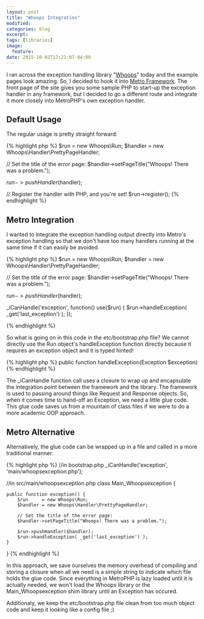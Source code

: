 ```yaml
---
layout: post
title: "Whoops Integration"
modified:
categories: blog
excerpt:
tags: [libraries]
image:
  feature:
date: 2015-10-02T17:22:07-04:00
---
```


I ran across the exception handling library "[Whoops][whoops-ws]" today and the example pages look amazing.
So, I decided to hook it into [Metro Framework][metrofw-gh].  The front page of the site gives you some sample
PHP to start-up the exception handler in any framework, but I decided to go a different route and integrate it
more closely into MetroPHP's own exception handler.

## Default Usage
The regular usage is pretty straight forward:

{% highlight php %}
$run     = new Whoops\Run;
$handler = new Whoops\Handler\PrettyPageHandler;

// Set the title of the error page:
$handler->setPageTitle("Whoops! There was a problem.");

$run->pushHandler($handler);

// Register the handler with PHP, and you're set!
$run->register();
{% endhighlight %}


## Metro Integration
I wanted to integrate the exception handling output directly into Metro's exception handling so that we don't have too many
handlers running at the same time if it can easily be avoided.


{% highlight php %}
$run     = new Whoops\Run;
$handler = new Whoops\Handler\PrettyPageHandler;

// Set the title of the error page:
$handler->setPageTitle("Whoops! There was a problem.");

$run->pushHandler($handler);

_iCanHandle('exception', function() use($run) { $run->handleException( _get('last_exception') ); });

{% endhighlight %}

So what is going on in this code in the etc/bootstrap.php file?  We cannot directly use the Run object's handleException function
directly because it requires an exception object and it is typed hinted!


{% highlight php %}
public function handleException(Exception $exception) 
{% endhighlight %}

The _iCanHandle function call uses a closure to wrap up and encapsulate the integration point between the framework and the library.
The framework is used to passing around things like Request and Response objects.  So, when it comes time to hand-off an Exception, we 
need a little glue code.  This glue code saves us from a mountain of class files if we were to do a more academic OOP approach.

## Metro Alternative
Alternatively, the glue code can be wrapped up in a file and called in a more traditional manner.

{% highlight php %}
//in bootstrap.php
_iCanHandle('exception', 'main/whoopsexception.php');

//in src/main/whoopsexception.php
class Main_Whoopsexception {

	public function exception() {
		$run     = new Whoops\Run;
		$handler = new Whoops\Handler\PrettyPageHandler;

		// Set the title of the error page:
		$handler->setPageTitle("Whoops! There was a problem.");

		$run->pushHandler($handler);
		$run->handleException( _get('last_exception') );
	}
}
{% endhighlight %}

In this approach, we save ourselves the memory overhead of compiling and storing a closure when all we need is a simple string
to indicate which file holds the glue code.  Since everything in MetroPHP is lazy loaded until it is actually needed, we won't load the
Whoops library or the Main_Whoopsexception shim library until an Exception has occured.

Additionaly, we keep the etc/bootstrap.php file clean from too much object code and keep it looking like a config file ;)

[whoops-ws]: https://filp.github.io/whoops/
[whoops-gh]: https://github.com/filp/whoops
[metrofw-gh]: https://github.com/metrophp/metrofw
[jekyll-gh]: https://github.com/jekyll/jekyll
[jekyll]:    http://jekyllrb.com
